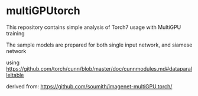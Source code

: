 # multiGPUtorch
This repository contains simple analysis of Torch7 usage with MultiGPU training

The sample models are prepared for both single input network, and siamese network

using https://github.com/torch/cunn/blob/master/doc/cunnmodules.md#dataparalleltable

derived from: https://github.com/soumith/imagenet-multiGPU.torch/
